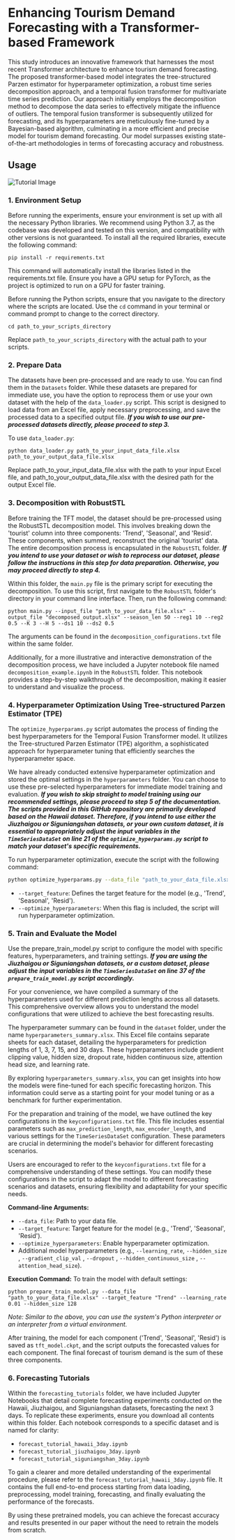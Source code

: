 # Enhancing Tourism Demand Forecasting with a Transformer-based Framework

This study introduces an innovative framework that harnesses the most recent Transformer architecture to enhance tourism demand forecasting. The proposed transformer-based model integrates the tree-structured Parzen estimator for hyperparameter optimization, a robust time series decomposition approach, and a temporal fusion transformer for multivariate time series prediction. Our approach initially employs the decomposition method to decompose the data series to effectively mitigate the influence of outliers. The temporal fusion transformer is subsequently utilized for forecasting, and its hyperparameters are meticulously fine-tuned by a Bayesian-based algorithm, culminating in a more efficient and precise model for tourism demand forecasting. Our model surpasses existing state-of-the-art methodologies in terms of forecasting accuracy and robustness.

## Usage
![Tutorial Image](https://github.com/CenterforBigData/TPE-RobustSTL-TFT/blob/main/Datasets/pic/Tutorial.png)
### 1. Environment Setup
Before running the experiments, ensure your environment is set up with all the necessary Python libraries. We recommend using Python 3.7, as the codebase was developed and tested on this version, and compatibility with other versions is not guaranteed. To install all the required libraries, execute the following command:

```
pip install -r requirements.txt
```

This command will automatically install the libraries listed in the requirements.txt file. Ensure you have a GPU setup for PyTorch, as the project is optimized to run on a GPU for faster training.

Before running the Python scripts, ensure that you navigate to the directory where the scripts are located. Use the `cd` command in your terminal or command prompt to change to the correct directory.
```
cd path_to_your_scripts_directory
```
Replace `path_to_your_scripts_directory` with the actual path to your scripts.

### 2. Prepare Data
The datasets have been pre-processed and are ready to use. You can find them in the `Datasets` folder. While these datasets are prepared for immediate use, you have the option to reprocess them or use your own dataset with the help of the `data_loader.py` script. This script is designed to load data from an Excel file, apply necessary preprocessing, and save the processed data to a specified output file. ***If you wish to use our pre-processed datasets directly, please proceed to step 3.***

To use `data_loader.py`:
```
python data_loader.py path_to_your_input_data_file.xlsx path_to_your_output_data_file.xlsx
```
Replace path_to_your_input_data_file.xlsx with the path to your input Excel file, and path_to_your_output_data_file.xlsx with the desired path for the output Excel file. 

### 3. Decomposition with RobustSTL
Before training the TFT model, the dataset should be pre-processed using the RobustSTL decomposition model. This involves breaking down the 'tourist' column into three components: 'Trend', 'Seasonal', and 'Resid'. These components, when summed, reconstruct the original 'tourist' data. The entire decomposition process is encapsulated in the `RobustSTL` folder. ***If you intend to use your dataset or wish to reprocess our dataset, please follow the instructions in this step for data preparation. Otherwise, you may proceed directly to step 4.***

Within this folder, the `main.py` file is the primary script for executing the decomposition. To use this script, first navigate to the `RobustSTL` folder's directory in your command line interface. Then, run the following command:
```
python main.py --input_file "path_to_your_data_file.xlsx" --output_file "decomposed_output.xlsx" --season_len 50 --reg1 10 --reg2 0.5 --K 3 --H 5 --ds1 10 --ds2 0.5
```
The arguments can be found in the `decomposition_configurations.txt` file within the same folder. 

Additionally, for a more illustrative and interactive demonstration of the decomposition process, we have included a Jupyter notebook file named `decomposition_example.ipynb` in the `RobustSTL` folder. This notebook provides a step-by-step walkthrough of the decomposition, making it easier to understand and visualize the process.

### 4. Hyperparameter Optimization Using Tree-structured Parzen Estimator (TPE)
The `optimize_hyperparams.py` script automates the process of finding the best hyperparameters for the Temporal Fusion Transformer model. It utilizes the Tree-structured Parzen Estimator (TPE) algorithm, a sophisticated approach for hyperparameter tuning that efficiently searches the hyperparameter space.

We have already conducted extensive hyperparameter optimization and stored the optimal settings in the `hyperparameters` folder. You can choose to use these pre-selected hyperparameters for immediate model training and evaluation. ***If you wish to skip straight to model training using our recommended settings, please proceed to step 5 of the documentation. The scripts provided in this GitHub repository are primarily developed based on the Hawaii dataset. Therefore, if you intend to use either the Jiuzhaigou or Siguniangshan datasets, or your own custom dataset, it is essential to appropriately adjust the input variables in the `TimeSeriesDataSet` on line 21 of the `optimize_hyperparams.py` script to match your dataset's specific requirements.***

To run hyperparameter optimization, execute the script with the following command:

```bash
python optimize_hyperparams.py --data_file "path_to_your_data_file.xlsx" --target_feature "Trend" --optimize_hyperparameters
```
- `--target_feature`: Defines the target feature for the model (e.g., 'Trend', 'Seasonal', 'Resid').
- `--optimize_hyperparameters`: When this flag is included, the script will run hyperparameter optimization.
  
### 5. Train and Evaluate the Model
Use the prepare_train_model.py script to configure the model with specific features, hyperparameters, and training settings. ***If you are using the Jiuzhaigou or Siguniangshan datasets, or a custom dataset, please adjust the input variables in the `TimeSeriesDataSet` on line 37 of the `prepare_train_model.py` script accordingly.***

For your convenience, we have compiled a summary of the hyperparameters used for different prediction lengths across all datasets. This comprehensive overview allows you to understand the model configurations that were utilized to achieve the best forecasting results.

The hyperparameter summary can be found in the `dataset` folder, under the name `hyperparameters_summary.xlsx`. This Excel file contains separate sheets for each dataset, detailing the hyperparameters for prediction lengths of 1, 3, 7, 15, and 30 days. These hyperparameters include gradient clipping value, hidden size, dropout rate, hidden continuous size, attention head size, and learning rate.

By exploring `hyperparameters_summary.xlsx`, you can get insights into how the models were fine-tuned for each specific forecasting horizon. This information could serve as a starting point for your model tuning or as a benchmark for further experimentation.

For the preparation and training of the model, we have outlined the key configurations in the `keyconfigurations.txt` file. This file includes essential parameters such as `max_prediction_length`, `max_encoder_length`, and various settings for the `TimeSeriesDataSet` configuration. These parameters are crucial in determining the model's behavior for different forecasting scenarios.

Users are encouraged to refer to the `keyconfigurations.txt` file for a comprehensive understanding of these settings. You can modify these configurations in the script to adapt the model to different forecasting scenarios and datasets, ensuring flexibility and adaptability for your specific needs.

**Command-line Arguments:**
- `--data_file`: Path to your data file.
- `--target_feature`: Target feature for the model (e.g., 'Trend', 'Seasonal', 'Resid').
- `--optimize_hyperparameters`: Enable hyperparameter optimization.
- Additional model hyperparameters (e.g., `--learning_rate`, `--hidden_size` , `--gradient_clip_val` , `--dropout` , `--hidden_continuous_size` , `--attention_head_size`).

**Execution Command:**
To train the model with default settings:
```
python prepare_train_model.py --data_file "path_to_your_data_file.xlsx" --target_feature "Trend" --learning_rate 0.01 --hidden_size 128
```
*Note: Similar to the above, you can use the system's Python interpreter or an interpreter from a virtual environment.*

After training, the model for each component ('Trend', 'Seasonal', 'Resid') is saved as `tft_model.ckpt`, and the script outputs the forecasted values for each component. The final forecast of tourism demand is the sum of these three components.

### 6. Forecasting Tutorials

Within the `forecasting_tutorials` folder, we have included Jupyter Notebooks that detail complete forecasting experiments conducted on the Hawaii, Jiuzhaigou, and Siguniangshan datasets, forecasting the next 3 days. To replicate these experiments, ensure you download all contents within this folder. Each notebook corresponds to a specific dataset and is named for clarity:

- `forecast_tutorial_hawaii_3day.ipynb`
- `forecast_tutorial_jiuzhaigou_3day.ipynb`
- `forecast_tutorial_siguniangshan_3day.ipynb`

To gain a clearer and more detailed understanding of the experimental procedure, please refer to the `forecast_tutorial_hawaii_3day.ipynb` file. It contains the full end-to-end process starting from data loading, preprocessing, model training, forecasting, and finally evaluating the performance of the forecasts.

By using these pretrained models, you can achieve the forecast accuracy and results presented in our paper without the need to retrain the models from scratch.
